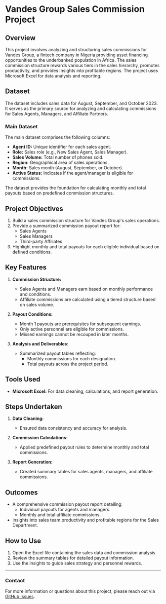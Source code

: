 # Vandes Group Sales Commission Project

## Overview
This project involves analyzing and structuring sales commissions for Vandes Group, a fintech company in Nigeria providing asset financing opportunities to the underbanked population in Africa. The sales commission structure rewards various tiers in the sales hierarchy, promotes productivity, and provides insights into profitable regions. The project uses Microsoft Excel for data analysis and reporting.

## Dataset
The dataset includes sales data for August, September, and October 2023. It serves as the primary source for analyzing and calculating commissions for Sales Agents, Managers, and Affiliate Partners.

### Main Dataset
The main dataset comprises the following columns:
- **Agent ID:** Unique identifier for each sales agent.
- **Role:** Sales role (e.g., New Sales Agent, Sales Manager).
- **Sales Volume:** Total number of phones sold.
- **Region:** Geographical area of sales operations.
- **Month:** Sales month (August, September, or October).
- **Active Status:** Indicates if the agent/manager is eligible for commissions.

The dataset provides the foundation for calculating monthly and total payouts based on predefined commission structures.

## Project Objectives
1. Build a sales commission structure for Vandes Group's sales operations.
2. Provide a summarized commission payout report for:
   - Sales Agents
   - Sales Managers
   - Third-party Affiliates
3. Highlight monthly and total payouts for each eligible individual based on defined conditions.

## Key Features
1. **Commission Structure:**
   - Sales Agents and Managers earn based on monthly performance and conditions.
   - Affiliate commissions are calculated using a tiered structure based on sales volume.

2. **Payout Conditions:**
   - Month 1 payouts are prerequisites for subsequent earnings.
   - Only active personnel are eligible for commissions.
   - Missed earnings cannot be recouped in later months.

3. **Analysis and Deliverables:**
   - Summarized payout tables reflecting:
     - Monthly commissions for each designation.
     - Total payouts across the project period.

## Tools Used
- **Microsoft Excel:** For data cleaning, calculations, and report generation.

## Steps Undertaken
1. **Data Cleaning:**
   - Ensured data consistency and accuracy for analysis.
   
2. **Commission Calculations:**
   - Applied predefined payout rules to determine monthly and total commissions.
   
3. **Report Generation:**
   - Created summary tables for sales agents, managers, and affiliate commissions.
   
## Outcomes
- A comprehensive commission payout report detailing:
  - Individual payouts for agents and managers.
  - Monthly and total affiliate commissions.
- Insights into sales team productivity and profitable regions for the Sales Department.

## How to Use
1. Open the Excel file containing the sales data and commission analysis.
2. Review the summary tables for detailed payout information.
3. Use the insights to guide sales strategy and personnel rewards.

---

### Contact
For more information or questions about this project, please reach out via [GitHub Issues](https://github.com).
